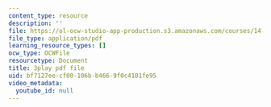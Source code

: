 ```yaml
---
content_type: resource
description: ''
file: https://ol-ocw-studio-app-production.s3.amazonaws.com/courses/14-01sc-principles-of-microeconomics-fall-2011/bf7127eecf00106bb4669f0c4101fe95_FWkzErtrlIw.pdf
file_type: application/pdf
learning_resource_types: []
ocw_type: OCWFile
resourcetype: Document
title: 3play pdf file
uid: bf7127ee-cf00-106b-b466-9f0c4101fe95
video_metadata:
  youtube_id: null
---
```

